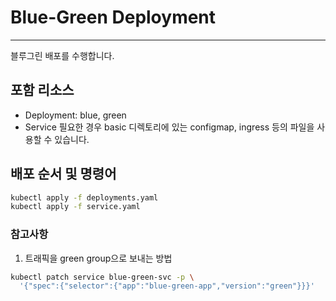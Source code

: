 # Blue-Green Deployment

---

블루그린 배포를 수행합니다.

## 포함 리소스

- Deployment: blue, green
- Service
  필요한 경우 basic 디렉토리에 있는 configmap, ingress 등의 파일을 사용할 수 있습니다.  


## 배포 순서 및 명령어

```bash
kubectl apply -f deployments.yaml
kubectl apply -f service.yaml
```

### 참고사항

1. 트래픽을 green group으로 보내는 방법

```bash
kubectl patch service blue-green-svc -p \
  '{"spec":{"selector":{"app":"blue-green-app","version":"green"}}}'
```
